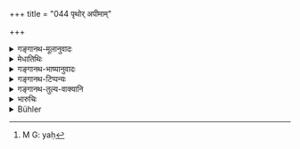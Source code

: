 +++
title = "044 पृथोर् अपीमाम्"

+++

<details><summary>गङ्गानथ-मूलानुवादः</summary>

People learned in ancient lore have regarded this Pṛthvī (earth) to be the wife of Pṛthu; they declare the field to belong to him who has cleared off the stalks, and the deer to him who struck the dart.—(44)
</details>

<details><summary>मेधातिथिः</summary>

ईदृशो ऽयं पुराणकृतो जायापतिलक्षणसंबन्धो यद् भिन्नाव् अपि ताव् एकीकृताव् इव दर्शयति । तथा हि अनेकवर्षसहस्रातितपृथुसंबन्धा मही तेनैव व्यपदिश्यते **पृथिवीति** । तस्माद् अन्यापि स्त्री यस्य भार्या तस्य पुत्रो ऽन्येनापि जातः ।

- **स्थाणुच्छेदस्य केदारं** स्वम् आहुः संबन्धान्तरस्याभावात् । स्वस्वामिसंबन्धं षष्ठी प्रतिपादयति । स्थाणुर् गुच्छगुल्मलतादिप्ररूढो यत्र भवति तच् छिनत्ति यः स स्थाणुच्छेदः । तस्य तत् क्षेत्रं येन प्ररूढगुल्मलतावीरुधः छित्त्वा भूमिः क्षेत्रीकृता । तत्र कर्षणवपनजातं फलं तस्यैव । 

- **शल्यवतो मृगम्** आहुर् इत्य् अनुषज्यते । बहूनां मृगम् अनुधावताम् आखेटकार्यं यस्यैव संबन्धि शरशल्यं मृगे दृश्यते तस्य तम् आहुः । यत्[^१०७] प्रथमवेद्धुश् च स भवतीत्य् उक्तम् "नश्यतीषुः" (म्ध् ९.४३) इत्य् अत्र ॥ ९.४४ ॥


[^१०७]:
     M G: yaḥ
</details>

<details><summary>गङ्गानथ-भाष्यानुवादः</summary>

The relation of husband and wife established by ancient tradition is
such that two totally distinct entities are spoken of as one. For
instance, though the Earth (*Pṛthivī*) was associated with King *Pṛthu*
thousands of years ago, yet she is even now named after him ‘*Pṛthivī*’.

In view of this, even though a son may be born of another man, he must
belong to him whose wife the mother is.

‘*They declare the field to belong to him who cleared off the
stalks*;’—there being no other relationship spoken of, the Genetive
ending (in ‘*sthāṇūcchedasya*’) must signify the relation of possessor
and possessed.

‘*Stalks*’— stands here for groves, thickets, creepers and other growths
on the land;—he who clears off these is ‘*he who clears off the
stalks*.’ The land belongs to him by whom the over-growths have been
cleared and the land levelled and made into arable land. The fruits of
filling and sowing this land also belong to that same man.

‘*The deer to belong to him who struck the dart*.’— ‘They declare’ has
to be construed with this also. Where several persons are hunting and
following a deer, they declare the animal to belong to him the dart of
whose arrow is found in its body. So that it belongs to the man who
wounded it first, and tills is what has been said above regarding ‘the
arrow of the shooter being wasted.’—(44)
</details>

<details><summary>गङ्गानथ-टिप्पन्यः</summary>

Hopkins says—“The kings subsequent to Pṛthu, according to Medhātithi,
have no legitimate claim to possession.”—But there is nothing in
Medhātithi to this effect.
</details>

<details><summary>गङ्गानथ-तुल्य-वाक्यानि</summary>

**(verses 9.31-44)**

See Comparative notes for [Verse
9.31].
</details>

<details><summary>भारुचिः</summary>

अतश् च पूर्वपरिगृहीतुः क्षेत्रिणः क्षेत्रम् । यस्य तत् क्षेत्रं तस्य च क्षेत्रफलं विज्ञेयम्, न बीजिनः । तथा चागमः ॥ ९.४४ ॥
</details>

<details><summary>Bühler</summary>

044	(Sages) who know the past call this earth (prithivi) even the wife of Prithu; they declare a field to belong to him who cleared away the timber, and a deer to him who (first) wounded it.
</details>
